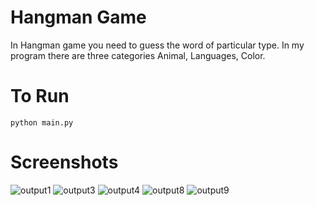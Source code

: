 # Hangman Game
In Hangman game you need to guess the word of particular type.
In my program there are three categories Animal, Languages, Color.

# To Run
```python main.py```

# Screenshots
![output1](https://github.com/Diptiman1999/264725_Python_MiniProject/blob/master/screenshots/output%201.png)
![output3](https://github.com/Diptiman1999/264725_Python_MiniProject/blob/master/screenshots/output%203.png)
![output4](https://github.com/Diptiman1999/264725_Python_MiniProject/blob/master/screenshots/output%204.png)
![output8](https://github.com/Diptiman1999/264725_Python_MiniProject/blob/master/screenshots/output%208.png)
![output9](https://github.com/Diptiman1999/264725_Python_MiniProject/blob/master/screenshots/output%209.png)
